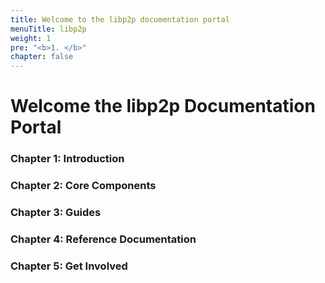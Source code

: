 ```yaml
---
title: Welcome to the libp2p documentation portal
menuTitle: libp2p
weight: 1
pre: "<b>1. </b>"
chapter: false
---
```


# Welcome the libp2p Documentation Portal

### Chapter 1: Introduction

### Chapter 2: Core Components

### Chapter 3: Guides

### Chapter 4: Reference Documentation

### Chapter 5: Get Involved
